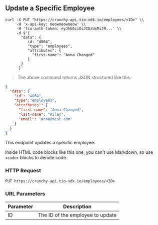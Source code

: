 ## Update a Specific Employee

```shell
curl -X PUT "https://crunchy-api.tio-vdk.io/employees/<ID>" \\
     -H 'x-api-key: meowmeowmeow' \\
     -H 'tio-auth-token: eyJhbGciOiJIUzUxMiJ9...' \\
     -d $'{
       "data": {
          id: "4064",
          "type": "employees",
          "attributes": {
            "first-name": "Anna Changed"
          }
       }
      }'
```

> The above command returns JSON structured like this:

```json
{
  "data": {
    "id": "4064",
    "type":"employees",
    "attributes": {
      "first-name": "Anna Changed",
      "last-name": "Riley",
      "email": "anna@test.com"
    }
  }
}
```

This endpoint updates a specific employee.

<aside class="warning">Inside HTML code blocks like this one, you can't use Markdown, so use <code>&lt;code&gt;</code> blocks to denote code.</aside>

### HTTP Request

`PUT https://crunchy-api.tio-vdk.io/employees/<ID>`

### URL Parameters

Parameter | Description
--------- | -----------
ID | The ID of the employee to update